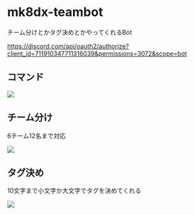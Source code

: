 # mk8dx-teambot
チーム分けとかタグ決めとかやってくれるBot

https://discord.com/api/oauth2/authorize?client_id=711910347711316039&permissions=3072&scope=bot

## コマンド
![](https://i.imgur.com/ftk7mP0.png)

## チーム分け

6チーム12名まで対応

![](https://i.imgur.com/Fi3NdCd.png)

## タグ決め

10文字まで小文字か大文字でタグを決めてくれる

![](https://i.imgur.com/HpIeJW0.png)

